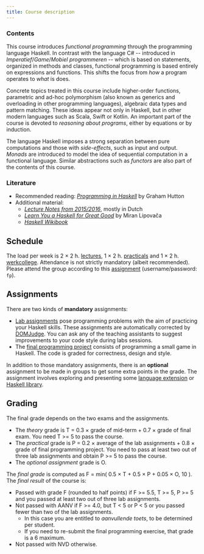 ```yaml
---
title: Course description
---
```


### Contents

This course introduces *functional programming* through the programming language Haskell. In contrast with the language C# -- introduced in *Imperatief*/*Game*/*Mobiel programmeren* -- which is based on statements, organized in methods and classes, functional programming is based entirely on expressions and functions. This shifts the focus from *how* a program operates to *what* is does.

Concrete topics treated in this course include higher-order functions, parametric and ad-hoc polymorphism (also known as generics and overloading in other programming languages), algebraic data types and pattern matching. These ideas appear not only in Haskell, but in other modern languages such as Scala, Swift or Kotlin. An important part of the course is devoted to *reasoning about programs*, either by equations or by induction.

The language Haskell imposes a strong separation between pure computations and those with *side-effects*, such as input and output. *Monads* are introduced to model the idea of sequential computation in a functional language. Similar abstractions such as *functors* are also part of the contents of this course.

### Literature

* Recommended reading: [*Programming in Haskell*](http://www.cs.nott.ac.uk/~pszgmh/pih.html) by Graham Hutton
* Additional material:
    - [*Lecture Notes from 2015/2016*](http://www.cs.uu.nl/people/jur/FP-elec.pdf), mostly in Dutch
    - [*Learn You a Haskell for Great Good*](http://learnyouahaskell.com/) by Miran Lipovača
    - [*Haskell Wikibook*](https://en.wikibooks.org/wiki/Haskell)

## <a name="schedule"></a>Schedule

The load per week is 2 × 2 h. [lectures](lectures.html), 1 × 2 h. [practicals](labs.html) and 1 × 2 h. [werkcollege](exercises.html). Attendance is not strictly mandatory (albeit recommended). Please attend the group according to this [assignment](pw/rooms.html) (username/password: `fp`).

## Assignments

There are two kinds of **mandatory** assignments:

* [Lab assignments](labs.html) pose programming problems with the aim of practicing your Haskell skills. These assignments are automatically corrected by [DOMJudge](https://domjudge.cs.uu.nl/dj/fp/team/). You can ask any of the teaching assistants to suggest improvements to your code style during labs sessions.
* The [final programming project](labs.html) consists of programming a small game in Haskell. The code is graded for correctness, design and style.

In addition to those mandatory assignments, there is an **optional** assignment to be made in groups to get some extra points in the grade. The assignment involves exploring and presenting some [language extension](https://downloads.haskell.org/~ghc/latest/docs/html/users_guide/lang.html) or [Haskell library](http://hackage.haskell.org/).

## Grading

The final grade depends on the two exams and the assignments.

- The *theory* grade is T = 0.3 × grade of mid-term + 0.7 × grade of final exam. You need T >= 5 to pass the course.
- The *practical* grade is P = 0.2 × average of the lab assignments + 0.8 × grade of final programming project. You need to pass at least two out of three lab assignments and obtain P >= 5 to pass the course.
- The *optional assignment* grade is O.

The *final grade* is computed as F = min( 0.5 × T + 0.5 × P + 0.05 × O, 10 ). The *final result* of the course is:

- Passed with grade F (rounded to half points) if F >= 5.5, T >= 5, P >= 5 and you passed at least two out of three lab assignments.
- Not passed with AANV if F >= 4.0, but T < 5 or P < 5 or you passed fewer than two of the lab assignments.
    * In this case you are entitled to *aanvullende toets*, to be determined per student.
    * If you need to re-submit the final programming exercise, that grade is a 6 maximum.
- Not passed with NVD otherwise.
